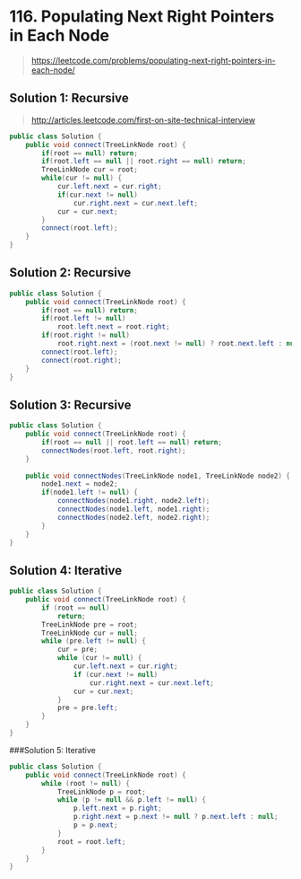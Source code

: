 # 116. Populating Next Right Pointers in Each Node
> https://leetcode.com/problems/populating-next-right-pointers-in-each-node/

## Solution 1: Recursive
> http://articles.leetcode.com/first-on-site-technical-interview

```java
public class Solution {
    public void connect(TreeLinkNode root) {
        if(root == null) return;
        if(root.left == null || root.right == null) return;
        TreeLinkNode cur = root;
        while(cur != null) {
            cur.left.next = cur.right;
            if(cur.next != null)
                cur.right.next = cur.next.left;
            cur = cur.next;
        }
        connect(root.left);
    }
}
```

## Solution 2: Recursive
```java
public class Solution {
    public void connect(TreeLinkNode root) {
        if(root == null) return;
        if(root.left != null)
            root.left.next = root.right;
        if(root.right != null)
            root.right.next = (root.next != null) ? root.next.left : null;
        connect(root.left);
        connect(root.right);
    }
}
```

## Solution 3: Recursive
```java
public class Solution {
    public void connect(TreeLinkNode root) {
        if(root == null || root.left == null) return;
        connectNodes(root.left, root.right);
    }
    
    public void connectNodes(TreeLinkNode node1, TreeLinkNode node2) {
        node1.next = node2;
        if(node1.left != null) {
            connectNodes(node1.right, node2.left);
            connectNodes(node1.left, node1.right);
            connectNodes(node2.left, node2.right);
        }
    } 
}
```

## Solution 4: Iterative
```java
public class Solution {
    public void connect(TreeLinkNode root) {
        if (root == null)
            return;
        TreeLinkNode pre = root;
        TreeLinkNode cur = null;
        while (pre.left != null) {
            cur = pre;
            while (cur != null) {
                cur.left.next = cur.right;
                if (cur.next != null)
                    cur.right.next = cur.next.left;
                cur = cur.next;
            }
            pre = pre.left;
        }
    }
}
```

###Solution 5: Iterative
```java
public class Solution {
    public void connect(TreeLinkNode root) {
        while (root != null) {
            TreeLinkNode p = root;
            while (p != null && p.left != null) {
                p.left.next = p.right;
                p.right.next = p.next != null ? p.next.left : null;
                p = p.next;
            }
            root = root.left;
        }
    }
}
```
